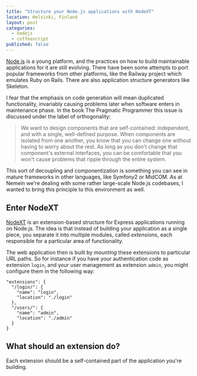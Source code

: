 ```yaml
---
title: "Structure your Node.js applications with NodeXT"
location: Helsinki, Finland
layout: post
categories:
  - nodejs
  - coffeescript
published: false
---
```

[Node.js](http://nodejs.org) is a young platform, and the practices on how to build maintainable applications for it are still evolving. There have been some attempts to port popular frameworks from other platforms, like the Railway project which emulates Ruby on Rails. There are also application structure generators like Skeleton.

I fear that the emphasis on code generation will mean duplicated functionality, invariably causing problems later when software enters in maintenance phase. In the book The Pragmatic Programmer this issue is discussed under the label of orthogonality:

> We want to design components that are self-contained: independent, and with a single, well-defined purpose. When components are isolated from one another, you know that you can change one without having to worry about the rest. As long as you don't change that component's external interfaces, you can be comfortable that you won't cause problems that ripple through the entire system.

This sort of decoupling and componentization is something you can see in mature frameworks in other languages, like Symfony2 or MidCOM. As at Nemein we're dealing with some rather large-scale Node.js codebases, I wanted to bring this principle to this environment as well.

## Enter NodeXT

[NodeXT](http://bergie.iki.fi/nodext) is an extension-based structure for Express applications running on Node.js. The idea is that instead of building your application as a single piece, you separate it into multiple modules, called _extensions_, each responsible for a particular area of functionality.

The web application then is built by _mounting_ these extensions to particular URL paths. So for instance if you have your authentication code as extension `login`, and your user management as extension `admin`, you might configure them in the following way:

    "extensions": {
      "/login/": {
        "name": "login",
        "location": "./login"
      },
      "/users/": {
        "name": "admin",
        "location": "./admin"
      }
    }

## What should an extension do?

Each extension should be a self-contained part of the application you're building.
